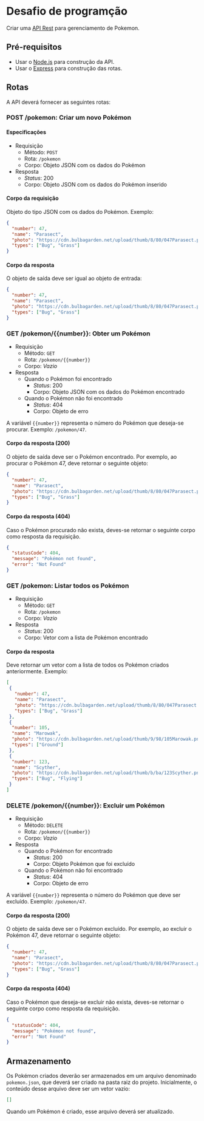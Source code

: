 # Desafio de programção

Criar uma [API Rest](https://pt.wikipedia.org/wiki/REST) para gerenciamento de Pokemon.

## Pré-requisitos

* Usar o [Node.js](https://nodejs.org/en/) para construção da API.
* Usar o [Express](https://expressjs.com/pt-br/) para construção das rotas.

## Rotas

A API deverá fornecer as seguintes rotas:

### POST /pokemon: Criar um novo Pokémon

#### Especificações

* Requisição
  * Método: `POST`
  * Rota: `/pokemon`
  * Corpo: Objeto JSON com os dados do Pokémon
* Resposta
  * _Status_: 200
  * Corpo: Objeto JSON com os dados do Pokémon inserido

#### Corpo da requisição

Objeto do tipo JSON com os dados do Pokémon. Exemplo:

```json
{
  "number": 47,
  "name": "Parasect",
  "photo": "https://cdn.bulbagarden.net/upload/thumb/8/80/047Parasect.png/250px-047Parasect.png",
  "types": ["Bug", "Grass"]
}
```

#### Corpo da resposta

O objeto de saída deve ser igual ao objeto de entrada:

```json
{
  "number": 47,
  "name": "Parasect",
  "photo": "https://cdn.bulbagarden.net/upload/thumb/8/80/047Parasect.png/250px-047Parasect.png",
  "types": ["Bug", "Grass"]
}
```

### GET /pokemon/{{number}}: Obter um Pokémon

* Requisição
  * Método: `GET`
  * Rota: `/pokemon/{{number}}`
  * Corpo: _Vazio_
* Resposta
  * Quando o Pokémon foi encontrado
    * _Status_: 200
    * Corpo: Objeto JSON com os dados do Pokémon encontrado
  * Quando o Pokémon não foi encontrado
    * _Status_: 404
    * Corpo: Objeto de erro

A variável `{{number}}` representa o número do Pokémon que deseja-se procurar. Exemplo: `/pokemon/47`.

#### Corpo da resposta (200)

O objeto de saída deve ser o Pokémon encontrado. Por exemplo, ao procurar o Pokémon 47, deve retornar o seguinte objeto:

```json
{
  "number": 47,
  "name": "Parasect",
  "photo": "https://cdn.bulbagarden.net/upload/thumb/8/80/047Parasect.png/250px-047Parasect.png",
  "types": ["Bug", "Grass"]
}
```

#### Corpo da resposta (404)

Caso o Pokémon procurado não exista, deves-se retornar o seguinte corpo como resposta da requisição.

```json
{
  "statusCode": 404,
  "message": "Pokémon not found",
  "error": "Not Found"
}
```

### GET /pokemon: Listar todos os Pokémon

* Requisição
  * Método: `GET`
  * Rota: `/pokemon`
  * Corpo: _Vazio_
* Resposta
  * _Status_: 200
  * Corpo: Vetor com a lista de Pokémon encontrado

#### Corpo da resposta

Deve retornar um vetor com a lista de todos os Pokémon criados anteriormente. Exemplo:

```json
[
 {
   "number": 47,
   "name": "Parasect",
   "photo": "https://cdn.bulbagarden.net/upload/thumb/8/80/047Parasect.png/250px-047Parasect.png",
   "types": ["Bug", "Grass"]
 },
 {
  "number": 105,
  "name": "Marowak",
  "photo": "https://cdn.bulbagarden.net/upload/thumb/9/98/105Marowak.png/250px-105Marowak.png",
  "types": ["Ground"]
 },
 {
  "number": 123,
  "name": "Scyther",
  "photo": "https://cdn.bulbagarden.net/upload/thumb/b/ba/123Scyther.png/250px-123Scyther.png",
  "types": ["Bug", "Flying"]
 }
]
```

### DELETE /pokemon/{{number}}: Excluir um Pokémon

* Requisição
  * Método: `DELETE`
  * Rota: `/pokemon/{{number}}`
  * Corpo: _Vazio_
* Resposta
  * Quando o Pokémon for encontrado
    * _Status_: 200
    * Corpo: Objeto Pokémon que foi excluído
  * Quando o Pokémon não foi encontrado
    * _Status_: 404
    * Corpo: Objeto de erro

A variável `{{number}}` representa o número do Pokémon que deve ser excluído. Exemplo: `/pokemon/47`.

#### Corpo da resposta (200)

O objeto de saída deve ser o Pokémon excluído. Por exemplo, ao excluir o Pokémon 47, deve retornar o seguinte objeto:

```json
{
  "number": 47,
  "name": "Parasect",
  "photo": "https://cdn.bulbagarden.net/upload/thumb/8/80/047Parasect.png/250px-047Parasect.png",
  "types": ["Bug", "Grass"]
}
```

#### Corpo da resposta (404)

Caso o Pokémon que deseja-se excluir não exista, deves-se retornar o seguinte corpo como resposta da requisição.

```json
{
  "statusCode": 404,
  "message": "Pokémon not found",
  "error": "Not Found"
}
```

## Armazenamento

Os Pokémon criados deverão ser armazenados em um arquivo denominado `pokemon.json`, que deverá ser criado na pasta raiz do projeto. Inicialmente, o conteúdo desse arquivo deve ser um vetor vazio:

```json
[]
```

Quando um Pokémon é criado, esse arquivo deverá ser atualizado.

